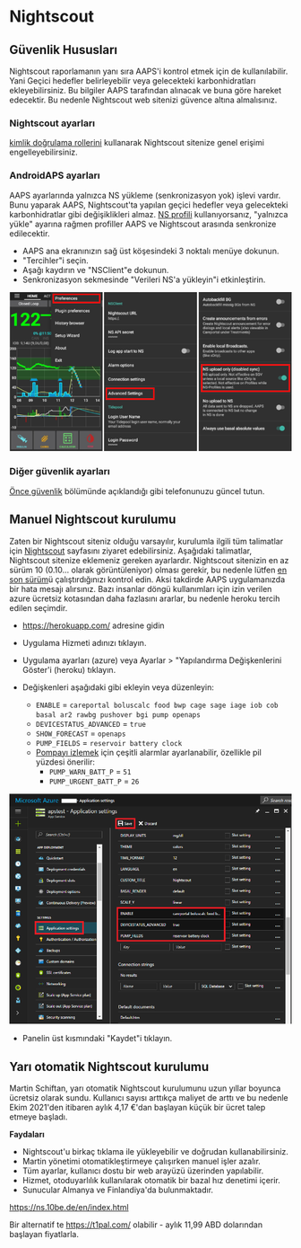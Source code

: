 # Nightscout

## Güvenlik Hususları

Nightscout raporlamanın yanı sıra AAPS'i kontrol etmek için de kullanılabilir. Yani Geçici hedefler belirleyebilir veya gelecekteki karbonhidratları ekleyebilirsiniz. Bu bilgiler AAPS tarafından alınacak ve buna göre hareket edecektir. Bu nedenle Nightscout web sitenizi güvence altına almalısınız.

### Nightscout ayarları

[kimlik doğrulama rollerini](https://nightscout.github.io/nightscout/security) kullanarak Nightscout sitenize genel erişimi engelleyebilirsiniz.

### AndroidAPS ayarları

AAPS ayarlarında yalnızca NS yükleme (senkronizasyon yok) işlevi vardır. Bunu yaparak AAPS, Nightscout'ta yapılan geçici hedefler veya gelecekteki karbonhidratlar gibi değişiklikleri almaz. [NS profili](../Configuration/Config-Builder#ns-profile) kullanıyorsanız, "yalnızca yükle" ayarına rağmen profiller AAPS ve Nightscout arasında senkronize edilecektir.

* AAPS ana ekranınızın sağ üst köşesindeki 3 noktalı menüye dokunun.
* "Tercihler"i seçin.
* Aşağı kaydırın ve "NSClient"e dokunun.
* Senkronizasyon sekmesinde "Verileri NS'a yükleyin"i etkinleştirin.

![Yalnızca Nightscout yüklemesi](../images/NSsafety.png)

### Diğer güvenlik ayarları

[Önce güvenlik](../Getting-Started/Safety-first.rst) bölümünde açıklandığı gibi telefonunuzu güncel tutun.

## Manuel Nightscout kurulumu

Zaten bir Nightscout siteniz olduğu varsayılır, kurulumla ilgili tüm talimatlar için [Nightscout](http://nightscout.github.io/nightscout/new_user/) sayfasını ziyaret edebilirsiniz. Aşağıdaki talimatlar, Nightscout sitenize eklemeniz gereken ayarlardır. Nightscout sitenizin en az sürüm 10 (0.10... olarak görüntüleniyor) olması gerekir, bu nedenle lütfen [en son sürüm](https://nightscout.github.io/update/update/#updating-your-site-to-the-latest-version)ü çalıştırdığınızı kontrol edin. Aksi takdirde AAPS uygulamanızda bir hata mesajı alırsınız. Bazı insanlar döngü kullanımları için izin verilen azure ücretsiz kotasından daha fazlasını ararlar, bu nedenle heroku tercih edilen seçimdir.

* https://herokuapp.com/ adresine gidin

* Uygulama Hizmeti adınızı tıklayın.

* Uygulama ayarları (azure) veya Ayarlar > "Yapılandırma Değişkenlerini Göster'i (heroku) tıklayın.

* Değişkenleri aşağıdaki gibi ekleyin veya düzenleyin:
  
  * `ENABLE` = `careportal boluscalc food bwp cage sage iage iob cob basal ar2 rawbg pushover bgi pump openaps`
  * `DEVICESTATUS_ADVANCED` = `true`
  * `SHOW_FORECAST` = `openaps`
  * `PUMP_FIELDS` = `reservoir battery clock`
  * [Pompayı izlemek](https://github.com/nightscout/cgm-remote-monitor#pump-pump-monitoring) için çeşitli alarmlar ayarlanabilir, özellikle pil yüzdesi önerilir: 
    * `PUMP_WARN_BATT_P` = `51`
    * `PUMP_URGENT_BATT_P` = `26` 

![Azure](../images/nightscout1.png)

* Panelin üst kısmındaki "Kaydet"i tıklayın.

## Yarı otomatik Nightscout kurulumu

Martin Schiftan, yarı otomatik Nightscout kurulumunu uzun yıllar boyunca ücretsiz olarak sundu. Kullanıcı sayısı arttıkça maliyet de arttı ve bu nedenle Ekim 2021'den itibaren aylık 4,17 €'dan başlayan küçük bir ücret talep etmeye başladı.

**Faydaları**

* Nightscout'u birkaç tıklama ile yükleyebilir ve doğrudan kullanabilirsiniz. 
* Martin yönetimi otomatikleştirmeye çalışırken manuel işler azalır.
* Tüm ayarlar, kullanıcı dostu bir web arayüzü üzerinden yapılabilir. 
* Hizmet, otoduyarlılık kullanılarak otomatik bir bazal hız denetimi içerir. 
* Sunucular Almanya ve Finlandiya'da bulunmaktadır.

<https://ns.10be.de/en/index.html>

Bir alternatif te <https://t1pal.com/> olabilir - aylık 11,99 ABD dolarından başlayan fiyatlarla.